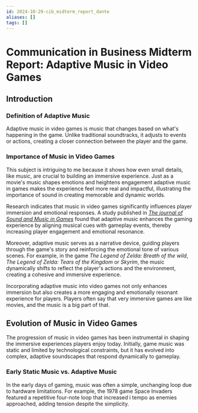 ```yaml
---
id: 2024-10-29-cib_midterm_report_dante
aliases: []
tags: []
---
```


# Communication in Business Midterm Report: Adaptive Music in Video Games

## Introduction

### Definition of Adaptive Music

Adaptive music in video games is music that changes based on what's happening in the game.
Unlike traditional soundtracks, it adjusts to events or actions, creating a closer connection between the player and the game.

### Importance of Music in Video Games

This subject is intriguing to me because it shows how even small details, like music, are crucial to building an immersive experience.
Just as a movie's music shapes emotions and heightens engagement adaptive music in games makes the experience feel more real and impactful, illustrating the importance of sound in creating memorable and dynamic worlds.

Research indicates that music in video games significantly influences player immersion and emotional responses.
A study published in [_The journal of Sound and Music in Games_](https://online.ucpress.edu/jsmg/article/2/4/13/118800/LudomusicologyNormalizing-the-Study-of-Video-Game) found that adaptive music enhances the gaming experience by aligning musical cues with gameplay events, thereby increasing player engagement and emotional resonance.

Moreover, adaptive music serves as a narrative device, guiding players through the game's story and reinforcing the emotional tone of various scenes.
For example, in the game _The Legend of Zelda: Breath of the wild_, _The Legend of Zelda: Tears of the Kingdom_ or _Skyrim_, the music dynamically shifts to reflect the player's actions and the environment, creating a cohesive and immersive experience.

Incorporating adaptive music into video games not only enhances immersion but also creates a more engaging and emotionally resonant experience for players.
Players often say that very immersive games are like movies, and the music is a big part of that.

## Evolution of Music in Video Games

The progression of music in video games has been instrumental in shaping the immersive experiences players enjoy today. Initially, game music was static and limited by technological constraints, but it has evolved into complex, adaptive soundscapes that respond dynamically to gameplay.

### Early Static Music vs. Adaptive Music

In the early days of gaming, music was often a simple, unchanging loop due to hardware limitations.
For example, the 1978 game Space Invaders featured a repetitive four-note loop that increased i tempo as enemies approached, adding tension despite the simplicity.

